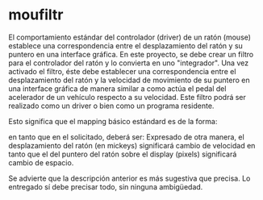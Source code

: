 # moufiltr
El comportamiento estándar del controlador (driver) de un ratón (mouse) establece una correspondencia entre el desplazamiento del ratón y su puntero en una interface gráfica. En este proyecto, se debe crear un filtro para el controlador del ratón y lo convierta en uno "integrador". Una vez activado el filtro, éste debe establecer una correspondencia entre el desplazamiento del ratón y la velocidad de movimiento de su puntero en una interface gráfica de manera similar a como actúa el pedal del acelerador de un vehículo respecto a su velocidad. Este filtro podrá ser realizado como un driver o bien como un programa residente.

Esto significa que el mapping básico estándard es de la forma:

en tanto que en el solicitado, deberá ser:
Expresado de otra manera, el desplazamiento del ratón (en mickeys) significará cambio de velocidad en tanto que el del puntero del ratón sobre el display (pixels) significará cambio de espacio.

Se advierte que la descripción anterior es más sugestiva que precisa. Lo entregado sí debe precisar todo, sin ninguna ambigüedad.
